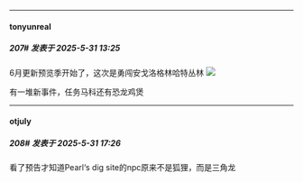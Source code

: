 ﻿
*****

####  tonyunreal  
##### 207#       发表于 2025-5-31 13:25

6月更新预览季开始了，这次是勇闯安戈洛格林哈特丛林 <img src="https://static.stage1st.com/image/smiley/face2017/059.png" referrerpolicy="no-referrer">

有一堆新事件，任务马科还有恐龙鸡煲


*****

####  otjuly  
##### 208#       发表于 2025-5-31 17:26

看了预告才知道Pearl‘s dig site的npc原来不是狐狸，而是三角龙

